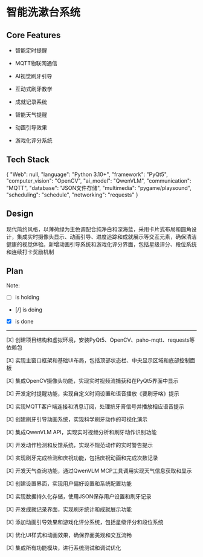 # 智能洗漱台系统

## Core Features

- 智能定时提醒

- MQTT物联网通信

- AI视觉刷牙引导

- 互动式刷牙教学

- 成就记录系统

- 智能天气提醒

- 动画引导效果

- 游戏化评分系统

## Tech Stack

{
  "Web": null,
  "language": "Python 3.10+",
  "framework": "PyQt5",
  "computer_vision": "OpenCV",
  "ai_model": "QwenVLM",
  "communication": "MQTT",
  "database": "JSON文件存储",
  "multimedia": "pygame/playsound",
  "scheduling": "schedule",
  "networking": "requests"
}

## Design

现代简约风格，以薄荷绿为主色调配合纯净白和深海蓝，采用卡片式布局和圆角设计，集成实时摄像头显示、动画引导、进度追踪和成就展示等交互元素，确保清洁健康的视觉体验。新增动画引导系统和游戏化评分界面，包括星级评分、段位系统和连续打卡奖励机制

## Plan

Note: 

- [ ] is holding
- [/] is doing
- [X] is done

---

[X] 创建项目结构和虚拟环境，安装PyQt5、OpenCV、paho-mqtt、requests等依赖包

[X] 实现主窗口框架和基础UI布局，包括顶部状态栏、中央显示区域和底部控制面板

[X] 集成OpenCV摄像头功能，实现实时视频流捕获和在PyQt5界面中显示

[X] 开发定时提醒功能，实现自定义时间设置和语音播放《要刷牙咯》提示

[X] 实现MQTT客户端连接和消息订阅，处理挤牙膏信号并播放相应语音提示

[X] 创建刷牙引导动画系统，实现科学刷牙动作的可视化演示

[X] 集成QwenVLM API，实现实时视频分析和刷牙动作识别功能

[X] 开发动作检测和反馈系统，实现不规范动作的实时警告提示

[X] 实现刷牙完成检测和庆祝功能，包括庆祝动画和完成次数记录

[X] 开发天气查询功能，通过QwenVLM MCP工具调用实现天气信息获取和显示

[X] 创建设置界面，实现用户偏好设置和系统配置功能

[X] 实现数据持久化存储，使用JSON保存用户设置和刷牙记录

[X] 开发成就记录界面，实现刷牙统计和成就展示功能

[X] 添加动画引导效果和游戏化评分系统，包括星级评分和段位系统

[X] 优化UI样式和动画效果，确保界面美观和交互流畅

[X] 集成所有功能模块，进行系统测试和调试优化
